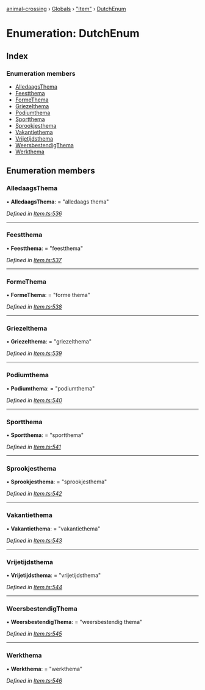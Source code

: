 [animal-crossing](../README.md) › [Globals](../globals.md) › ["Item"](../modules/_item_.md) › [DutchEnum](_item_.dutchenum.md)

# Enumeration: DutchEnum

## Index

### Enumeration members

* [AlledaagsThema](_item_.dutchenum.md#alledaagsthema)
* [Feestthema](_item_.dutchenum.md#feestthema)
* [FormeThema](_item_.dutchenum.md#formethema)
* [Griezelthema](_item_.dutchenum.md#griezelthema)
* [Podiumthema](_item_.dutchenum.md#podiumthema)
* [Sportthema](_item_.dutchenum.md#sportthema)
* [Sprookjesthema](_item_.dutchenum.md#sprookjesthema)
* [Vakantiethema](_item_.dutchenum.md#vakantiethema)
* [Vrijetijdsthema](_item_.dutchenum.md#vrijetijdsthema)
* [WeersbestendigThema](_item_.dutchenum.md#weersbestendigthema)
* [Werkthema](_item_.dutchenum.md#werkthema)

## Enumeration members

###  AlledaagsThema

• **AlledaagsThema**: = "alledaags thema"

*Defined in [Item.ts:536](https://github.com/Norviah/animal-crossing/blob/e2f78c4/module/types/Item.ts#L536)*

___

###  Feestthema

• **Feestthema**: = "feestthema"

*Defined in [Item.ts:537](https://github.com/Norviah/animal-crossing/blob/e2f78c4/module/types/Item.ts#L537)*

___

###  FormeThema

• **FormeThema**: = "forme thema"

*Defined in [Item.ts:538](https://github.com/Norviah/animal-crossing/blob/e2f78c4/module/types/Item.ts#L538)*

___

###  Griezelthema

• **Griezelthema**: = "griezelthema"

*Defined in [Item.ts:539](https://github.com/Norviah/animal-crossing/blob/e2f78c4/module/types/Item.ts#L539)*

___

###  Podiumthema

• **Podiumthema**: = "podiumthema"

*Defined in [Item.ts:540](https://github.com/Norviah/animal-crossing/blob/e2f78c4/module/types/Item.ts#L540)*

___

###  Sportthema

• **Sportthema**: = "sportthema"

*Defined in [Item.ts:541](https://github.com/Norviah/animal-crossing/blob/e2f78c4/module/types/Item.ts#L541)*

___

###  Sprookjesthema

• **Sprookjesthema**: = "sprookjesthema"

*Defined in [Item.ts:542](https://github.com/Norviah/animal-crossing/blob/e2f78c4/module/types/Item.ts#L542)*

___

###  Vakantiethema

• **Vakantiethema**: = "vakantiethema"

*Defined in [Item.ts:543](https://github.com/Norviah/animal-crossing/blob/e2f78c4/module/types/Item.ts#L543)*

___

###  Vrijetijdsthema

• **Vrijetijdsthema**: = "vrijetijdsthema"

*Defined in [Item.ts:544](https://github.com/Norviah/animal-crossing/blob/e2f78c4/module/types/Item.ts#L544)*

___

###  WeersbestendigThema

• **WeersbestendigThema**: = "weersbestendig thema"

*Defined in [Item.ts:545](https://github.com/Norviah/animal-crossing/blob/e2f78c4/module/types/Item.ts#L545)*

___

###  Werkthema

• **Werkthema**: = "werkthema"

*Defined in [Item.ts:546](https://github.com/Norviah/animal-crossing/blob/e2f78c4/module/types/Item.ts#L546)*
